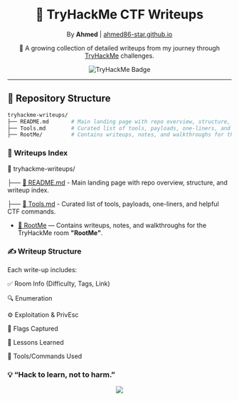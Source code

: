 <h1 align="center">🔐 TryHackMe CTF Writeups</h1>
<p align="center">By <strong>Ahmed</strong> | <a href="https://ahmed86-star.github.io/">ahmed86-star.github.io</a></p>
<p align="center">
    🧠 A growing collection of detailed writeups from my journey through <a href="https://tryhackme.com">TryHackMe</a> challenges.
</p>

<p align="center">
  <img src="https://img.shields.io/badge/TryHackMe-Learn%20Cybersecurity-red?logo=tryhackme" alt="TryHackMe Badge" />
</p>

---


## 📁 Repository Structure

```bash
tryhackme-writeups/
├── README.md       # Main landing page with repo overview, structure, and writeup index
├── Tools.md        # Curated list of tools, payloads, one-liners, and helpful CTF commands
├── RootMe/         # Contains writeups, notes, and walkthroughs for the TryHackMe room "RootMe"

```

### 🚩 Writeups Index ###

📁 tryhackme-writeups/

├── [📄 README.md](./README.md) - Main landing page with repo overview, structure, and writeup index.


├── [🧰 Tools.md](./Tools.md) - Curated list of tools, payloads, one-liners, and helpful CTF commands.

- [📁 RootMe](https://github.com/ahmed86-star/ctf-writeups/tree/main/RootMe)  — Contains writeups, notes, and walkthroughs for the TryHackMe room **"RootMe"**.




### ✍️ Writeup Structure  ###

Each write-up includes:

✅ Room Info (Difficulty, Tags, Link)

🔍 Enumeration

⚙️ Exploitation & PrivEsc

🚩 Flags Captured

🧠 Lessons Learned

🧰 Tools/Commands Used



### 💡 “Hack to learn, not to harm.” ###

<p align="center"> <img src="https://img.shields.io/badge/TryHackMe-Learn%20Cybersecurity-red?logo=tryhackme" /> 



